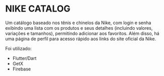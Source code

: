 # NIKE CATALOG

Um catálogo baseado nos tênis e chinelos da Nike, com login e senha exibindo uma lista com os produtos e seus detalhes (incluindo valores, variações e tamanhos), permitindo adicionar aos favoritos. Além disso, há uma página de perfil para acesso rápido aos links do site oficial da Nike.

Foi utilizado:
- Flutter/Dart
- GetX
- Firebase
